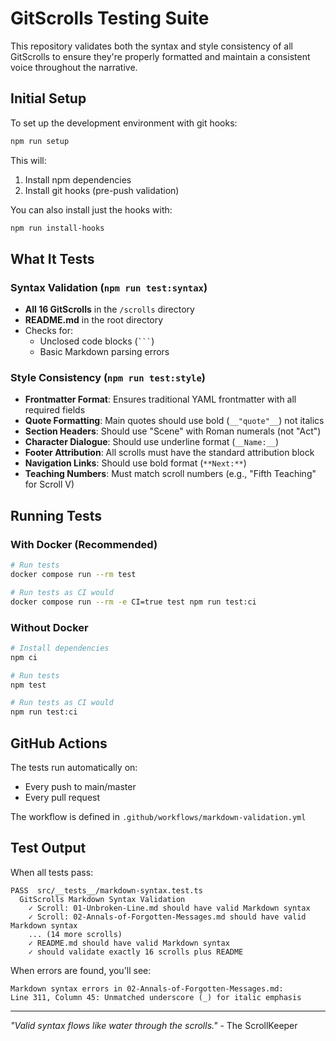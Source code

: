 # GitScrolls Testing Suite

This repository validates both the syntax and style consistency of all GitScrolls to ensure they're properly formatted and maintain a consistent voice throughout the narrative.

## Initial Setup

To set up the development environment with git hooks:

```bash
npm run setup
```

This will:

1. Install npm dependencies
2. Install git hooks (pre-push validation)

You can also install just the hooks with:

```bash
npm run install-hooks
```

## What It Tests

### Syntax Validation (`npm run test:syntax`)

- **All 16 GitScrolls** in the `/scrolls` directory
- **README.md** in the root directory
- Checks for:
    - Unclosed code blocks (` ``` `)
    - Basic Markdown parsing errors

### Style Consistency (`npm run test:style`)

- **Frontmatter Format**: Ensures traditional YAML frontmatter with all required fields
- **Quote Formatting**: Main quotes should use bold (`__"quote"__`) not italics
- **Section Headers**: Should use "Scene" with Roman numerals (not "Act")
- **Character Dialogue**: Should use underline format (`__Name:__`)
- **Footer Attribution**: All scrolls must have the standard attribution block
- **Navigation Links**: Should use bold format (`**Next:**`)
- **Teaching Numbers**: Must match scroll numbers (e.g., "Fifth Teaching" for Scroll V)

## Running Tests

### With Docker (Recommended)

```bash
# Run tests
docker compose run --rm test

# Run tests as CI would
docker compose run --rm -e CI=true test npm run test:ci
```

### Without Docker

```bash
# Install dependencies
npm ci

# Run tests
npm test

# Run tests as CI would
npm run test:ci
```

## GitHub Actions

The tests run automatically on:

- Every push to main/master
- Every pull request

The workflow is defined in `.github/workflows/markdown-validation.yml`

## Test Output

When all tests pass:

```
PASS  src/__tests__/markdown-syntax.test.ts
  GitScrolls Markdown Syntax Validation
    ✓ Scroll: 01-Unbroken-Line.md should have valid Markdown syntax
    ✓ Scroll: 02-Annals-of-Forgotten-Messages.md should have valid Markdown syntax
    ... (14 more scrolls)
    ✓ README.md should have valid Markdown syntax
    ✓ should validate exactly 16 scrolls plus README
```

When errors are found, you'll see:

```
Markdown syntax errors in 02-Annals-of-Forgotten-Messages.md:
Line 311, Column 45: Unmatched underscore (_) for italic emphasis
```

---

*"Valid syntax flows like water through the scrolls."* - The ScrollKeeper
